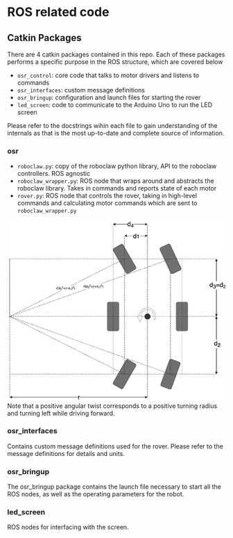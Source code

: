 # ROS related code

## Catkin Packages

There are 4 catkin packages contained in this repo. Each of these packages performs a specific purpose in the ROS 
structure, which are covered below

  * `osr_control`: core code that talks to motor drivers and listens to commands 
  * `osr_interfaces`: custom message definitions
  * `osr_bringup`: configuration and launch files for starting the rover
  * `led_screen`: code to communicate to the Arduino Uno to run the LED screen

Please refer to the docstrings wihin each file to gain understanding of the internals as that is the most
up-to-date and complete source of information.

### osr

  * `roboclaw.py`: copy of the roboclaw python library, API to the roboclaw controllers. ROS agnostic
  * `roboclaw_wrapper.py`: ROS node that wraps around and abstracts the roboclaw library. Takes in commands and reports 
  state of each motor
  * `rover.py`: ROS node that controls the rover, taking in high-level commands and calculating motor commands which are
  sent to `roboclaw_wrapper.py`

![drive motor velocity calculation diagram](osr_control/dimensions_wheels_illustration.png)
Note that a positive angular twist corresponds to a positive turning radius and turning left while driving forward.

### osr_interfaces
Contains custom message definitions used for the rover. Please refer to the message definitions for details
and units.

### osr_bringup 

The osr_bringup package contains the launch file necessary to start all the ROS nodes, 
as well as the operating parameters for the robot.

### led_screen

ROS nodes for interfacing with the screen.
